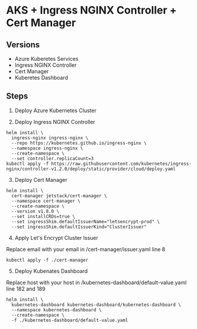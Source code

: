 # AKS + Ingress NGINX Controller + Cert Manager

## Versions

- Azure Kuberetes Services
- Ingress NGINX Controller
- Cert Manager
- Kuberetes Dashboard

## Steps

1. Deploy Azure Kubernetes Cluster

2. Deploy Ingress NGINX Controller

```
helm install \
  ingress-nginx ingress-nginx \
  --repo https://kubernetes.github.io/ingress-nginx \
  --namespace ingress-nginx \
  --create-namespace \
  --set controller.replicaCount=3
kubectl apply -f https://raw.githubusercontent.com/kubernetes/ingress-nginx/controller-v1.2.0/deploy/static/provider/cloud/deploy.yaml
```

3. Deploy Cert Manager

```
helm install \
  cert-manager jetstack/cert-manager \
  --namespace cert-manager \
  --create-namespace \
  --version v1.8.0 \
  --set installCRDs=true \
  --set ingressShim.defaultIssuerName="letsencrypt-prod" \
  --set ingressShim.defaultIssuerKind="ClusterIssuer"

```

4. Apply Let's Encrypt Cluster Issuer

Replace email with your email in /cert-manager/issuer.yaml line 8
```
kubectl apply -f ./cert-manager
```

5. Deploy Kubenates Dashboard

Replace host with your host in /kubernetes-dashboard/default-value.yaml line 182 and 189
```
helm install \
  kubernetes-dashboard kubernetes-dashboard/kubernetes-dashboard \
  --namespace kubernetes-dashboard \
  --create-namespace \
  -f ./kubernetes-dashboard/default-value.yaml
```
